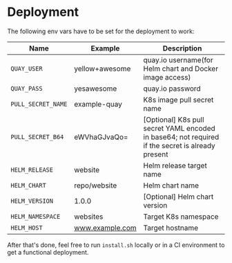 # Deployment

The following env vars have to be set for the deployment to work:

|Name|Example|Description|
|---|---|---|
|`QUAY_USER`|yellow+awesome|quay.io username(for Helm chart and Docker image access)|
|`QUAY_PASS`|yesawesome|quay.io password|
|`PULL_SECRET_NAME`|example-quay|K8s image pull secret name|
|`PULL_SECRET_B64`|eWVhaGJvaQo=|[Optional] K8s pull secret YAML encoded in base64; not required if the secret is already present|
|`HELM_RELEASE`|website|Helm release target name|
|`HELM_CHART`|repo/website|Helm chart name|
|`HELM_VERSION`|1.0.0|[Optional] Helm chart version|
|`HELM_NAMESPACE`|websites|Target K8s namespace|
|`HELM_HOST`|www.example.com|Target hostname|

After that's done, feel free to run `install.sh` locally or in a CI environment to get a functional deployment.
